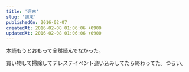 ```yaml
---
title: '週末'
slug: '週末'
publishedOn: 2016-02-07
createdAt: 2016-02-08 01:06:06 +0900
updatedAt: 2016-02-08 01:06:06 +0900
---
```

本読もうとおもって全然読んでなかった。

買い物して掃除してデレステイベント追い込みしてたら終わってた。つらい。
